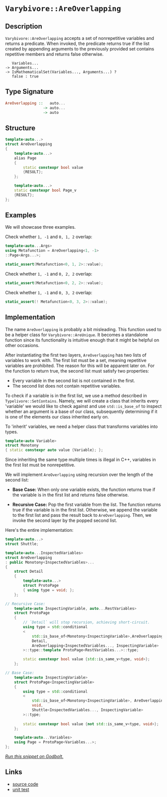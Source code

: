 <!-- Copyright 2024 Feng Mofan
SPDX-License-Identifier: Apache-2.0 -->

# `Varybivore::AreOverlapping`

## Description

`Varybivore::AreOverlapping` accepts a set of nonrepetitive variables and returns a predicate.
When invoked, the predicate returns true if the list created by appending arguments to the previously provided set contains repetitive members and returns false otherwise.

<pre><code>   Variables...
-> Arguments...
-> IsMathematicalSet(Variables..., Arguments...) ?
   false : true</code></pre>

## Type Signature

```Haskell
AreOverlapping ::   auto...
                 -> auto...
                 -> auto
```

## Structure

```C++
template<auto...>
struct AreOverlapping
{
    template<auto...>
    alias Page
    {
        static constexpr bool value
        {RESULT};
    };

    template<auto...>
    static constexpr bool Page_v 
    {RESULT};
};
```

## Examples

We will showcase three examples.

Check whether `1, -1` and `0, 1, 2` overlap:

```C++
template<auto...Args>
using Metafunction = AreOverlapping<1, -1>
::Page<Args...>;

static_assert(Metafunction<0, 1, 2>::value);
```

Check whether `1, -1` and `0, 2, 2` overlap:

```C++
static_assert(Metafunction<0, 2, 2>::value);
```

Check whether `1, -1` and `0, 3, 2` overlap:

```C++
static_assert(! Metafunction<0, 3, 2>::value);
```

## Implementation

The name `AreOverlapping` is probably a bit misleading.
This function used to be a helper class for `Varybivore::AreUnique`.
It becomes a standalone function since its functionality is intuitive enough that it might be helpful on other occasions.

After instantiating the first two layers, `AreOverlapping` has two lists of variables to work with.
The first list must be a set, meaning repetitive variables are prohibited. The reason for this will be apparent later on.
For the function to return true, the second list must satisfy two properties:

- Every variable in the second list is not contained in the first.
- The second list does not contain repetitive variables.

To check if a variable is in the first list, we use a method described in `Typelivore::SetContains`.
Namely, we will create a class that inherits every 'variable' we would like to check against and use `std::is_base_of` to inspect whether an argument is a base of our class, subsequently determining if it is one of the elements our class inherited early on.

To 'inherit' variables, we need a helper class that transforms variables into types.

```C++
template<auto Variable>
struct Monotony
{ static constexpr auto value {Variable}; };
```

Since inheriting the same type multiple times is illegal in C++, variables in the first list must be nonrepetitive.

We will implement `AreOverlapping` using recursion over the length of the second list:

- **Base Case:** When only one variable exists, the function returns true if the variable is in the first list and returns false otherwise.

- **Recursive Case:** Pop the first variable from the list.
The function returns true if the variable is in the first list.
Otherwise, we append the variable to the first list and pass the result back to `AreOverlapping`.
Then, we invoke the second layer by the popped second list.

Here's the entire implementation:

```C++
template<auto...>
struct Shuttle;

template<auto...InspectedVariables>
struct AreOverlapping
: public Monotony<InspectedVariables>...
{
    struct Detail
    {
        template<auto...>
        struct ProtoPage
        { using type = void; };
    };

// Recursive Case:
    template<auto InspectingVariable, auto...RestVariables>
    struct ProtoPage
    {
        // `Detail` will stop recursion, achieving short-circuit.
        using type = std::conditional
        <
            std::is_base_of<Monotony<InspectingVariable>,AreOverlapping>::value, 
            Detail, 
            AreOverlapping<InspectedVariables..., InspectingVariable>
        >::type::template ProtoPage<RestVariables...>::type;

        static constexpr bool value {std::is_same_v<type, void>};
    };

// Base Case:
    template<auto InspectingVariable>
    struct ProtoPage<InspectingVariable>
    {
        using type = std::conditional
        <
            std::is_base_of<Monotony<InspectingVariable>, AreOverlapping>::value, 
            void,
            Shuttle<InspectedVariables..., InspectingVariable>
        >::type;
        
        static constexpr bool value {not std::is_same_v<type, void>};
    };

    template<auto...Variables>
    using Page = ProtoPage<Variables...>;
};
```

[*Run this snippet on Godbolt.*](https://godbolt.org/#z:OYLghAFBqd5QCxAYwPYBMCmBRdBLAF1QCcAaPECAMzwBtMA7AQwFtMQByARg9KtQYEAysib0QXACx8BBAKoBnTAAUAHpwAMvAFYTStJg1DIApACYAQuYukl9ZATwDKjdAGFUtAK4sGIAMykrgAyeAyYAHI%2BAEaYxCAArNIADqgKhE4MHt6%2BeqnpjgKh4VEssfEAnLaY9oUMQgRMxATZPn6BdpgOmQ1NBMWRMXGJ0gqNza25XLbj/WGDZcMVAJS2qF7EyOwc5v5hyN5YANQm/m5ejrSEAJ6n2CYaAIK7%2B4eYJ2cE18mYAPoExCYhAUdwezzMewYBy8x1ObmQY3QWCooKeYIImBYyQMGLhTAuqCOADUmngmNF6KjHmNiF4HEcALICVBEBi3NEAdgsRzGTEcyCOaAYY0wqmSxCO%2BKIRwAbmIvO8TFyScQyRTMEqACKnblanVg9GY7F8jVnKWoAB0VqpNLpBCOQgQFwIlP8VjRTwxWJxprc5qtFoAksKfg5MOgVWr6CD/Pcnrb6Y9iJgAPIyuIGZLJMLAMEgI7JLwUvACpkMFkCW5nYMKUMYiOk8nRu4Bg1csFHTs8gF2o6azCNOgdrtK92PLsTo5e424s0E1ux4eT7u0%2BnKYgV5RMYAap7Lzujo5edJGKffRX%2BTWy1B4dA6k4c7VupcPp9jsEAeg/RwASl0Nuk6ZHH6SggC%2B04%2BniBJHDWdY5pGTaYKQkrzlaf5jAh6oxnG45dgm9rrpu267rhB7tnu%2B5ficABsGj9oOtAmLRRwAO50LQ3aoMkRzJsgAGZMhTDIAgeCYDKOY8ggJAEAAtMgeCbF4hAWi%2BE7HhJXw/B8V6IiAKACPgdRiKpI5nCZy66SAeAKL80RMEovyoCiZxlhWbJwrBXSOEYmGutgpBJqm6bEJm2ZGHcelyt4SEnBR%2B5dvRQK0Mh5mToFaYZkwWY5h5IZeeGvmYAoAbIZ53Q%2BY26pUvFEUgJp7B1UaPpHIRRBbjucLoQQhXFdasZ6fV%2BoeqRk68vygoCCKYoStEqCeLK8qKlylnWb8CisH8MpwvVyEyjed6Lo%2BQ0jXqz7DVRFj2e8IHsOBTUmlB0pld5wCFdVeE9muG5tcRuW1l58GVX5L6jql6mnvV2ndugelCoZmTGXFk5wqlE4rTZdkOU5cKuayVZuM9gOqohdzIelwWhTl/UgFFCopUj8V7bepCo12jrOq6BN5WGDbE1hJUwdzL1vYuDOmdgA3nsdNVi52Y0lhNwoYtNRyzfNtNLRY5b2uja0bb8W2fOeu37aCR1nSd5vvkjEEPXORABj172duDwAtcRUOtag7W%2Bj1C73Bbp3W48H4AFThxHkcfp%2BEcACrYEIscR9HTxh5H6cp88aIQq8MIXvCAhbMkBDYQanr3bOfqoRaSbAKXTyu4yA5MFQXhQnUUPk5l2XhWc0xHDJXBUnpPtwrXvUqYugfxo0/K/PZSjNBADLN637eZHCGjIf3Zi1RryzHfLyDzwoi8EMvq9t90Aib8hZh33vi0HxbR8n2fEBgGATeNGv18MLfRxAhHF3tTfeOoOCrFoJwBIvA/AcC0KQVAnA3DWGsDydYmxFQQh4KQAgmgIGrAANYgGov4C0AAOchHINDUQSBoDQ/gzDkLMBUKoUCOCSF4CwCQ9DSBwIQUgjgvAFAgC3ng%2BBEDSBwFgDARAIB1gEELAQcglA0BYjoHECIG1OCqHIdRGS1FJBHGAMgAUUgLRmF4OGQgJBbx6H4IIEQYh2BSBkIIRQKh1ASNILoaYLFATJE4DwSB0DYH4MQZwFMFwlFHCckcXR%2BjDHGNMUccxZgjgQA8Oo%2BgEpdhcGWLwcRWhVgQCQGo7MOSVEQHKRo%2BIwApD3xoLQDExAREQGiOE6IYQmjXCCbwLpzBiDXBTNEbQXk%2BmkDUWwQQKYGC0F6d4rA0QvDAD9LQWgIjuC8CwCwQwwBxCLIUgDdMmyEGin/BiCZYQMTsIQVcaIgIhkeCwOEgEeBuFbNIMFWaSh%2By7KMFcIw%2BDVhUAMHXIkokWIph%2BHAnBDjhCiHEK4%2BFHi1DhN8foPZKBUGWH0HgaIIjICrC4nUTZMlESnE1KYSw1gzACOCqqLAhKICrE6H/FwDB3CeDaHoEI8xSjlDyGkDIAhJh%2BGmPkEVDABgCuGNMNldRegTG5VMaotQeizBlUMeI8rZhir0LyZoWrFg6tZRgrYEgQkcBgXw8Jgj4l6IMUYkxZjJAWIybgGxuTsEFNwcC1YCBMBMCwPEFlpBiGSDIRUfwHJJAaEkGYSQtENAJGomwzgnDSDcP8FwC01EuDUXIRUchBakhcASNG6itrvGCOEaIv1EiSmyNKfI6JFwqk1JyVotgnAmgsBlByGSTBBQGFPFwCoFpc1nMMrYmG0x4VOKRdIFFSg0XeN0PffxWU%2BlWptfw3ggiomKIuLEqgkpiD9sHcOg4ezUkTqnRkrJFS4gnAhGYX1RTJEts7XEDtqBsnDD7QOuSo76kVC4FvJpLS2kdO8QMnpEz4NDJGWMhwEypmMAILM%2BZ4SlkrLWRsiZOy9kHIQfgXijgTnhPOXxS5nzrk1HCfcx51xnnbAQW8j5ODvlpEwH8kjOZgV8DBQoCFmAoUwomQuxFLjl2yFRV4hBG7MVAupVYXF9zmXEuLpkMlFLLxqdpfSuIjKirwFZTUAGzgICuH1dMPlJRtVCoKJkOzpBJV1GNYK%2BVlm/5KpaCq8VaqrP1E1fypzuq%2BhucNXMRzJrLVrA2Ba/J%2BhQnVoEZwc9l6h0jtveOydFoNAepnd6nNH7/WkEDcG4YYb2GZuzRO%2BNHIK0cg5P4BNSbJDTH3REoRth62fqbfAFtCilF/oA8Qbt2w%2B1JJYAoGUAoZT5Z9GMKxJW7HztkIu2Tbj5CrsUzoAIpAt2BK2busJNbIltvtHEmbRi5sLdlMtk0YxH3/ufaV/w5XG1SLKe92p42Ps02QFmA247fgrYIPPC9hi%2BB0Gg5QWDCCkMLJwSjlD4zPkYZmXMhZZHMDLNWWIQjnziMAvY9so53QqPeJoxcbYOCGO3N4MxnpbHXmqi47wHjvzMQCaBT90F25ROQuhYwKTW2ZMSDk%2B4/b6KjugexTSjT%2BKtOIJ05NTgH5dKGcsHSg9DLbxmaJcF9lNnOVuYcwsbz7nhV1Dcx5zIXm5Wm8VXqwLBrfNu76M7nVMwose8i0a8L8WUsKHNS4876WD2Zbu0cB7i3nsYlexAT1RBSv5MKRVqrIbKBWvqyAFhFp/D%2BASHQrr9CS8ckLdH3rdaxEVeIf4aik6uAsPa6w6iHIuDUOmOw/wF2Mt9cG1ayxtfa0NuKasYK6RnCSCAA%3D%3D)

## Links

- [source code](../../../../conceptrodon/descend/varybivore/are_overlapping.hpp)
- [unit test](../../../../tests/unit/varybivore/are_overlapping.test.hpp)
